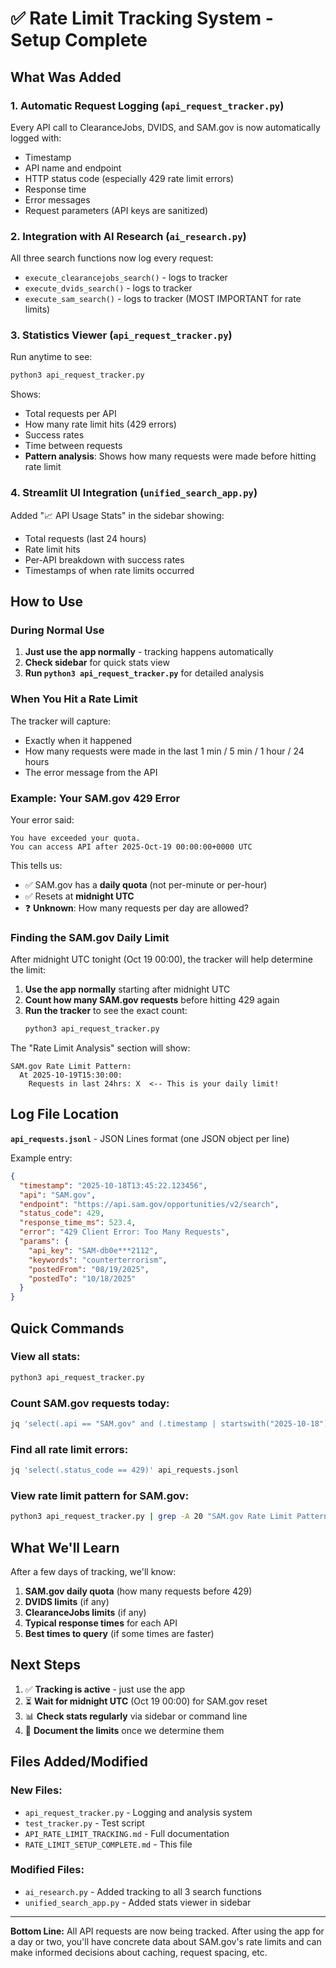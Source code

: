 # ✅ Rate Limit Tracking System - Setup Complete

## What Was Added

### 1. **Automatic Request Logging** (`api_request_tracker.py`)
Every API call to ClearanceJobs, DVIDS, and SAM.gov is now automatically logged with:
- Timestamp
- API name and endpoint
- HTTP status code (especially 429 rate limit errors)
- Response time
- Error messages
- Request parameters (API keys are sanitized)

### 2. **Integration with AI Research** (`ai_research.py`)
All three search functions now log every request:
- `execute_clearancejobs_search()` - logs to tracker
- `execute_dvids_search()` - logs to tracker
- `execute_sam_search()` - logs to tracker (MOST IMPORTANT for rate limits)

### 3. **Statistics Viewer** (`api_request_tracker.py`)
Run anytime to see:
```bash
python3 api_request_tracker.py
```

Shows:
- Total requests per API
- How many rate limit hits (429 errors)
- Success rates
- Time between requests
- **Pattern analysis**: Shows how many requests were made before hitting rate limit

### 4. **Streamlit UI Integration** (`unified_search_app.py`)
Added "📈 API Usage Stats" in the sidebar showing:
- Total requests (last 24 hours)
- Rate limit hits
- Per-API breakdown with success rates
- Timestamps of when rate limits occurred

## How to Use

### During Normal Use
1. **Just use the app normally** - tracking happens automatically
2. **Check sidebar** for quick stats view
3. **Run `python3 api_request_tracker.py`** for detailed analysis

### When You Hit a Rate Limit
The tracker will capture:
- Exactly when it happened
- How many requests were made in the last 1 min / 5 min / 1 hour / 24 hours
- The error message from the API

### Example: Your SAM.gov 429 Error
Your error said:
```
You have exceeded your quota.
You can access API after 2025-Oct-19 00:00:00+0000 UTC
```

This tells us:
- ✅ SAM.gov has a **daily quota** (not per-minute or per-hour)
- ✅ Resets at **midnight UTC**
- ❓ **Unknown**: How many requests per day are allowed?

### Finding the SAM.gov Daily Limit

After midnight UTC tonight (Oct 19 00:00), the tracker will help determine the limit:

1. **Use the app normally** starting after midnight UTC
2. **Count how many SAM.gov requests** before hitting 429 again
3. **Run the tracker** to see the exact count:
   ```bash
   python3 api_request_tracker.py
   ```

The "Rate Limit Analysis" section will show:
```
SAM.gov Rate Limit Pattern:
  At 2025-10-19T15:30:00:
    Requests in last 24hrs: X  <-- This is your daily limit!
```

## Log File Location

**`api_requests.jsonl`** - JSON Lines format (one JSON object per line)

Example entry:
```json
{
  "timestamp": "2025-10-18T13:45:22.123456",
  "api": "SAM.gov",
  "endpoint": "https://api.sam.gov/opportunities/v2/search",
  "status_code": 429,
  "response_time_ms": 523.4,
  "error": "429 Client Error: Too Many Requests",
  "params": {
    "api_key": "SAM-db0e***2112",
    "keywords": "counterterrorism",
    "postedFrom": "08/19/2025",
    "postedTo": "10/18/2025"
  }
}
```

## Quick Commands

### View all stats:
```bash
python3 api_request_tracker.py
```

### Count SAM.gov requests today:
```bash
jq 'select(.api == "SAM.gov" and (.timestamp | startswith("2025-10-18")))' api_requests.jsonl | wc -l
```

### Find all rate limit errors:
```bash
jq 'select(.status_code == 429)' api_requests.jsonl
```

### View rate limit pattern for SAM.gov:
```bash
python3 api_request_tracker.py | grep -A 20 "SAM.gov Rate Limit Pattern"
```

## What We'll Learn

After a few days of tracking, we'll know:

1. **SAM.gov daily quota** (how many requests before 429)
2. **DVIDS limits** (if any)
3. **ClearanceJobs limits** (if any)
4. **Typical response times** for each API
5. **Best times to query** (if some times are faster)

## Next Steps

1. ✅ **Tracking is active** - just use the app
2. ⏳ **Wait for midnight UTC** (Oct 19 00:00) for SAM.gov reset
3. 📊 **Check stats regularly** via sidebar or command line
4. 📝 **Document the limits** once we determine them

## Files Added/Modified

### New Files:
- `api_request_tracker.py` - Logging and analysis system
- `test_tracker.py` - Test script
- `API_RATE_LIMIT_TRACKING.md` - Full documentation
- `RATE_LIMIT_SETUP_COMPLETE.md` - This file

### Modified Files:
- `ai_research.py` - Added tracking to all 3 search functions
- `unified_search_app.py` - Added stats viewer in sidebar

---

**Bottom Line:** All API requests are now being tracked. After using the app for a day or two, you'll have concrete data about SAM.gov's rate limits and can make informed decisions about caching, request spacing, etc.

